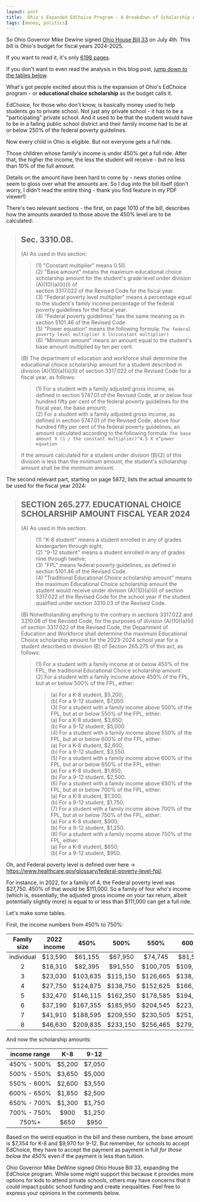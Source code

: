 ```yaml
---
layout: post
title:  Ohio's Expanded EdChoice Program - A Breakdown of Scholarship Amounts for 2024
tags: [money, politics]
---
```


So Ohio Governor Mike Dewine signed [Ohio House Bill 33](https://www.legislature.ohio.gov/legislation/135/hb33) on July 4th. This bill is Ohio's budget for fiscal years 2024-2025.

If you want to read it, it's only [6198 pages](https://search-prod.lis.state.oh.us/solarapi/v1/general_assembly_135/bills/hb33/EN/06/hb33_06_EN?format=pdf).

If you don't want to even read the analysis in this blog post, [jump down to the tables below](#the-tables).

What's got people excited about this is the expansion of Ohio's EdChoice program - or **educational choice scholarship** as the budget calls it.

EdChoice, for those who don't know, is basically money used to help students go to private school. Not just any private school - it has to be a "participating" private school. And it used to be that the student would have to be in a failing public school district and their family income had to be at or below 250% of the federal poverty guidelines.

Now every child in Ohio is eligible. But not everyone gets a full ride.

Those children whose family's income is under 450% get a full ride. After that, the higher the income, the less the student will receive - but no less than 10% of the full amount.

Details on the amount have been hard to come by - news stories online seem to gloss over what the amounts are. So I dug into the bill itself (don't worry, I didn't read the entire thing - thank you find feature in my PDF viewer!)

There's two relevant sections - the first, on page 1010 of the bill, describes how the amounts awarded to those above the 450% level are to be calculated:

> ## Sec. 3310.08.
>
> (A) As used in this section:
> 
> > (1) "Constant multiplier" means 0.50.<br />
> > (2) "Base amount" means the maximum educational choice scholarship amount for the student's grade level under division (A)(10)(a)(ii)(I) of<br />
> > section 3317.022 of the Revised Code for the fiscal year.<br />
> > (3) "Federal poverty level multiplier" means a percentage equal to the student's family income percentage of the federal poverty guidelines for the fiscal year.<br />
> > (4) "Federal poverty guidelines" has the same meaning as in section 5101.46 of the Revised Code.<br />
> > (5) "Power equation" means the following formula: `The federal poverty level multiplier X ln(constant multiplier)`<br />
> > (6) "Minimum amount" means an amount equal to the student's base amount multiplied by ten per cent.<br />
>
> (B) The department of education and workforce shall determine the educational choice scholarship amount for a student described in division (A)(10)(a)(ii)(II) of section 3317.022 of the Revised Code for a fiscal year, as follows:
>
> > (1) For a student with a family adjusted gross income, as defined in section 5747.01 of the Revised Code, at or below four hundred fifty per cent of the federal poverty guidelines for the fiscal year, the base amount;<br />
> > (2) For a student with a family adjusted gross income, as defined in section 5747.01 of the Revised Code, above four hundred fifty per cent of the federal poverty guidelines, an amount calculated according to the following formula: `The base amount X (1 / the constant multiplier)^4.5 X e^power equation`<br />
> 
> If the amount calculated for a student under division (B)(2) of this division is less than the minimum amount, the student's scholarship amount shall be the minimum amount.

The second relevant part, starting on page 5872, lists the actual amounts to be used for the fiscal year 2024:

> ## SECTION 265.277. EDUCATIONAL CHOICE SCHOLARSHIP AMOUNT FISCAL YEAR 2024
> 
> (A) As used in this section:
> 
> > (1) "K-8 student" means a student enrolled in any of grades kindergarten through eight;<br />
> > (2) "9-12 student" means a student enrolled in any of grades nine through twelve;<br />
> > (3) "FPL" means federal poverty guidelines, as defined in section 5101.46 of the Revised Code.<br />
> > (4) "Traditional Educational Choice scholarship amount" means the maximum Educational Choice scholarship amount the student would receive under division (A)(10)(a)(ii) of section 3317.022 of the Revised Code for the school year if the student qualified under section 3310.03 of the Revised Code.<br />
> 
> (B) Notwithstanding anything to the contrary in sections 3317.022 and 3310.08 of the Revised Code, for the purposes of division (A)(10)(a)(ii) of section 3317.022 of the Revised Code, the Department of Education and Workforce shall determine the maximum Educational Choice scholarship amount for the 2023-2024 school year for a student described in division (B) of Section 265.275 of this act, as follows:
> 
> > (1) For a student with a family income at or below 450% of the FPL, the traditional Educational Choice scholarship amount.<br />
> > (2) For a student with a family income above 450% of the FPL, but at or below 500% of the FPL, either:<br />
> > > (a) For a K-8 student, $5,200;<br />
> > > (b) For a 9-12 student, $7,050.<br />
> > (3) For a student with a family income above 500% of the FPL, but at or below 550% of the FPL, either:<br />
> > > (a) For a K-8 student, $3,650;<br />
> > > (b) For a 9-12 student, $5,000.<br />
> > (4) For a student with a family income above 550% of the FPL, but at or below 600% of the FPL, either:<br />
> > > (a) For a K-8 student, $2,600;<br />
> > > (b) For a 9-12 student, $3,550.<br />
> > (5) For a student with a family income above 600% of the FPL, but at or below 650% of the FPL, either:<br />
> > > (a) For a K-8 student, $1,850;<br />
> > > (b) For a 9-12 student, $2,500.<br />
> > (6) For a student with a family income above 650% of the FPL, but at or below 700% of the FPL, either:<br />
> > > (a) For a K-8 student, $1,300;<br />
> > > (b) For a 9-12 student, $1,750;<br />
> > (7) For a student with a family income above 700% of the FPL, but at or below 750% of the FPL, either:<br />
> > > (a) For a K-8 student, $900;<br />
> > > (b) For a 9-12 student, $1,250.<br />
> > (8) For a student with a family income above 750% of the FPL, either:<br />
> > > (a) For a K-8 student, $650;<br />
> > > (b) For a 9-12 student, $950.<br />

Oh, and Federal poverty level is defined over here &rarr; <https://www.healthcare.gov/glossary/federal-poverty-level-fpl/>.

For instance, in 2022, for a family of 4, the Federal poverty level was $27,750. 450% of that would be $111,000. So a family of four who's income (which is, essentially, the adjusted gross income on your tax return, albeit potentially slightly more) is equal to or less than $111,000 can get a full ride.

<span id="the-tables">Let's make some tables.</span>

First, the income numbers from 450% to 750%:

Family size | 2022 income | 450% | 500% | 550% | 600% | 650% | 700% | 750%
:---: | :---: | :---: | :---: | :---: | :---: | :---: | :---: | :---: |
individual | $13,590 | $61,155 | $67,950 | $74,745 | $81,540 | $88,335 | $95,130 | $101,925
2 | $18,310 | $82,395 | $91,550 | $100,705 | $109,860 | $119,015 | $128,170 | $137,325
3 | $23,030 | $103,635 | $115,150 | $126,665 | $138,180 | $149,695 | $161,210 | $172,725
4 | $27,750 | $124,875 | $138,750 | $152,625 | $166,500 | $180,375 | $194,250 | $208,125
5 | $32,470 | $146,115 | $162,350 | $178,585 | $194,820 | $211,055 | $227,290 | $243,525
6 | $37,190 | $167,355 | $185,950 | $204,545 | $223,140 | $241,735 | $260,330 | $278,925
7 | $41,910 | $188,595 | $209,550 | $230,505 | $251,460 | $272,415 | $293,370 | $314,325
8 | $46,630 | $209,835 | $233,150 | $256,465 | $279,780 | $303,095 | $326,410 | $349,725

And now the scholarship amounts:

income range | K-8 | 9-12
:---: | :---: | :---:
450% - 500% | $5,200 | $7,050
500% - 550% | $3,650 | $5,000
550% - 600% | $2,600 | $3,550
600% - 650% | $1,850 | $2,500
650% - 700% | $1,300 | $1,750
700% - 750% | $900 | $1,250
750%+ | $650 | $950

Based on the weird equation in the bill and these numbers, the base amount is $7,354 for K-8 and $9,970 for 9-12. But remember, for schools to accept EdChoice, they have to accept the payment as payment in full *for those below the 450%* even if the payment is less than tuition.

Ohio Governor Mike DeWine signed Ohio House Bill 33, expanding the EdChoice program. While some might support this because it provides more options for kids to attend private schools, others may have concerns that it could impact public school funding and create inequalities. Feel free to express your opinions in the comments below.